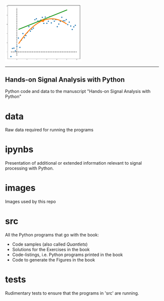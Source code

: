 <img src='pictures/sapy.png' width=250>

---
Hands-on Signal Analysis with Python
---
Python code and data to the manuscript "Hands-on Signal Analysis with Python"

data
====
Raw data required for running the programs

ipynbs
======
Presentation of additional or extended information relevant to signal
processing with Python.

images
======
Images used by this repo

src
===
All the Python programs that go with the book:
- Code samples (also called *Quantlets*)
- Solutions for the Exercises in the book
- Code-listings, i.e. Python programs printed in the book
- Code to generate the Figures in the book

tests
=====
Rudimentary tests to ensure that the programs in 'src' are running.
